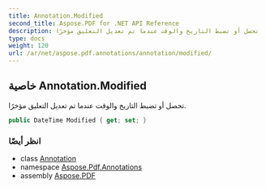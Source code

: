 ```yaml
---
title: Annotation.Modified
second_title: Aspose.PDF for .NET API Reference
description: خاصية التعليق. تحصل أو تضبط التاريخ والوقت عندما تم تعديل التعليق مؤخرًا
type: docs
weight: 120
url: /ar/net/aspose.pdf.annotations/annotation/modified/
---
```

## خاصية Annotation.Modified

تحصل أو تضبط التاريخ والوقت عندما تم تعديل التعليق مؤخرًا.

```csharp
public DateTime Modified { get; set; }
```

### انظر أيضًا

* class [Annotation](../)
* namespace [Aspose.Pdf.Annotations](../../../aspose.pdf.annotations/)
* assembly [Aspose.PDF](../../../)